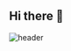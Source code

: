 ## Hi there 👋
![header](https://capsule-render.vercel.app/api?type=Transparent&color=auto&height=300&section=header&text=Mihye's%20Github&fontSize=90)

<!--
**mihye39/mihye39** is a ✨ _special_ ✨ repository because its `README.md` (this file) appears on your GitHub profile.

Here are some ideas to get you started:

- 🔭 I’m currently working on ...
- 🌱 I’m currently learning ...
- 👯 I’m looking to collaborate on ...
- 🤔 I’m looking for help with ...
- 💬 Ask me about ...
- 📫 How to reach me: ...
- 😄 Pronouns: ...
- ⚡ Fun fact: ...
-->
